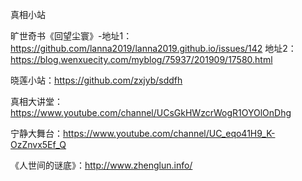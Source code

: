 真相小站

旷世奇书《回望尘寰》-地址1：https://github.com/lanna2019/lanna2019.github.io/issues/142 地址2：https://blog.wenxuecity.com/myblog/75937/201909/17580.html

晓莲小站：https://github.com/zxjyb/sddfh

真相大讲堂：https://www.youtube.com/channel/UCsGkHWzcrWogR1OYOlOnDhg

宁静大舞台：https://www.youtube.com/channel/UC_eqo41H9_K-OzZnvx5Ef_Q

《人世间的谜底》：http://www.zhenglun.info/



